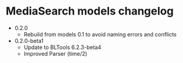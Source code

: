 ﻿# MediaSearch models changelog

- 0.2.0
  - Rebuild from models 0.1 to avoid naming errors and conflicts
- 0.2.0-beta1
  - Update to BLTools 6.2.3-beta4
  - Improved Parser (time/2)

